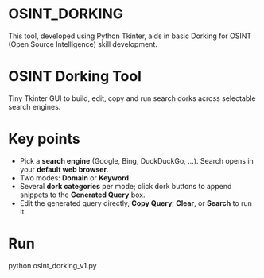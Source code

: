 # OSINT_DORKING
This tool, developed using Python Tkinter, aids in basic Dorking for OSINT (Open Source Intelligence) skill development.

# OSINT Dorking Tool

Tiny Tkinter GUI to build, edit, copy and run search dorks across selectable search engines.

# Key points
- Pick a **search engine** (Google, Bing, DuckDuckGo, …). Search opens in your **default web browser**.
- Two modes: **Domain** or **Keyword**.
- Several **dork categories** per mode; click dork buttons to append snippets to the **Generated Query** box.
- Edit the generated query directly, **Copy Query**, **Clear**, or **Search** to run it.

# Run
python osint_dorking_v1.py

